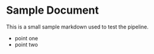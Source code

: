 # Sample Document

This is a small sample markdown used to test the pipeline.

- point one
- point two
